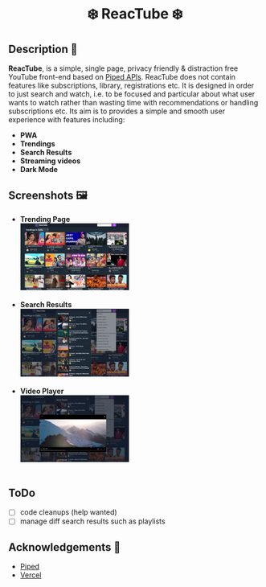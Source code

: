 <div align="center">
 <h1> ❄️ ReacTube ❄️ </h1>
</div>




## Description 🦚
**ReacTube**, is a simple, single page, privacy friendly & distraction free YouTube front-end based on [Piped APIs](https://piped-docs.kavin.rocks/docs/api-documentation/). ReacTube does not contain features like subscriptions, library, registrations etc. It is designed in order to just search and watch, i.e. to be focused and particular about what user wants to watch rather than wasting time with recommendations or handling subscriptions etc.
Its aim is to provides a simple and smooth user experience with features including:

 - **PWA** 
 - **Trendings**  
 - **Search Results** 
 - **Streaming videos** 
 - **Dark Mode** 


## Screenshots 🖼
   - **Trending Page**  <br>
  <img src="./src/images/trendings.JPG" width="45%" alt="TrendingPage"> <br> <br>
   - **Search Results**  <br>
  <img src="./src/images/searchResults.JPG" width="45%" alt="SearchResults"> <br> <br>
   - **Video Player**  <br>
  <img src="./src/images/VideoPlayer.JPG" width="45%" alt="VideoPlayer"> <br> <br>

## ToDo

- [ ] code cleanups (help wanted)
- [ ] manage diff search results such as playlists

## Acknowledgements 🙏
- [Piped](https://github.com/teampiped/piped)
- [Vercel](https://vercel.com/)

